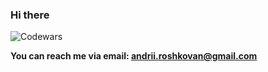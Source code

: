 ### Hi there 


![Codewars](https://github.r2v.ch/codewars?user=andrews-quest&name=true&top_languages=true&stroke=%23b362ff&theme=purple_dark)

**You can reach me via email: andrii.roshkovan@gmail.com**
<!--
**andrews-quest/andrews-quest** is a ✨ _special_ ✨ repository because its `README.md` (this file) appears on your GitHub profile.

Here are some ideas to get you started:

- 🔭 I’m currently working on ...
- 🌱 I’m currently learning ...
- 👯 I’m looking to collaborate on ...
- 🤔 I’m looking for help with ...
- 💬 Ask me about ...
- 📫 How to reach me: ...
- 😄 Pronouns: ...
- ⚡ Fun fact: ...
-->
